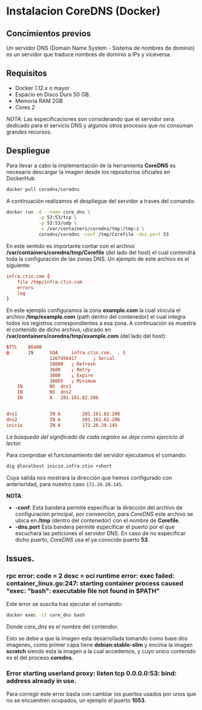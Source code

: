 # Instalacion CoreDNS (Docker)

## Concimientos previos

Un servidor DNS (Domain Name System - Sistema de nombres de dominio) es un servidor que traduce nombres de dominio a IPs y viceversa. 

## Requisitos

* Docker 1.12.x o mayor
* Espacio en Disco Duro 50 GB.
* Memoria RAM 2GB
* Cores 2

*NOTA*: Las especificaciones son considerando que el servidor sera dedicado para el servicio DNS y algunos otros procesos que no consuman grandes recursos.

## Despliegue

Para llevar a cabo la implementación de la herramienta **CoreDNS** es necesario descargar la imagen desde los repositorios oficiales en DockerHub.

```bash
docker pull coredns/coredns
```

A continuación realizamos el despliegue del servidor a traves del comando:

```bash
docker run -d --name core_dns \
            -p 53:53/tcp \
            -p 53:53/udp \
            -v /var/containers/coredns/tmp:/tmp:z \
            coredns/coredns -conf /tmp/Corefile -dns.port 53
```

En este sentido es importante contar con el archivo **/var/containers/coredns/tmp/Corefile** (del lado del host) el cual contendrá toda la configuración de las zonas DNS. 
Un ejemplo de este archivo es el siguiente:

```conf
infra.ctin.com {
    file /tmp/infra.ctin.com
    errors
    log
}
```

En este ejemplo configuramos la zona **example.com** la cual vincula el archivo **/tmp/example.com** (path dentro del contenedor) el cual integra todos los registros correspondientes a esa zona.
A continuación se muestra el contenido de dicho archivo, ubicado en **/var/containers/coredns/tmp/example.com** (del lado del host):

```conf
$TTL    86400
@       IN      SOA     infra.ctin.com.  . (
                1267456417      ; Serial
                10800   ; Refresh
                3600    ; Retry
                3600    ; Expire
                3600)   ; Minimum
    IN          NS  dns1
    IN          NS  dns2
    IN          A   201.161.82.206


dns1            IN A        201.161.82.206
dns2            IN A        201.161.82.206
inicio          IN A        172.26.20.145
```

*La búsqueda del significado de cada registro se deja como ejercicio al lector.*

Para comprobar el funcionamiento del servidor ejecutamos el comando:

```bash
dig @localhost inicio.infra.ctin +short
```

Cuya salida nos mostrará la dirección que hemos configurado con anterioridad, para nuestro caso `172.26.20.145`.

**NOTA**:
* **-conf**: Esta bandera permite especificar la dirección del archivo de configuración principal, por convención, para *CoreDNS* este archivo se ubica en **/tmp** (dentro del contenedor) con el nombre de **Corefile**.
* **-dns.port** Esta bandera permite especificar el puerto por el que escuchará las peticiones el servidor DNS. En caso de no especificar dicho puerto, *CoreDNS* usa el ya conocido puerto **53**.

## Issues.

### rpc error: code = 2 desc = oci runtime error: exec failed: container_linux.go:247: starting container process caused "exec: \"bash\": executable file not found in $PATH"

Este error se suscita tras ejecutar el comando:

```bash
docker exec -it core_dns bash
```

Donde *core_dns* es el nombre del contendor.

Esto se debe a que la imagen esta desarrollada tomando como base dos imagenes, como primer capa tiene **debian:stable-slim** y encima la imagen **scratch** siendo esta la imagen a la cual accedemos, y cuyo unico contenido es el del proceso **coredns**.

### Error starting userland proxy: listen tcp 0.0.0.0:53: bind: address already in use.

Para corregir este error basta con cambiar los puertos usados por unos que no se encuentren ocupados, un ejemplo el puerto **1053**.